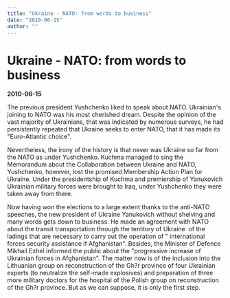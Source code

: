 ```yaml
---
title: "Ukraine - NATO: from words to business"
date: "2010-06-15"
author: ""
---
```


# Ukraine - NATO: from words to business

**2010-06-15** 

The previous president Yushchenko liked to speak about NATO. Ukrainian's joining to NATO was his most cherished dream. Despite the opinion of the vast majority of Ukrainians, that was indicated by numerous surveys, he had persistently repeated that Ukraine seeks to enter NATO, that it has made its "Euro-Atlantic choice".

Nevertheless, the irony of the history is that never was Ukraine so far from the NATO as under Yushchenko. Kuchma managed to sing the Memorandum about the Collaboration between Ukraine and NATO, Yushchenko, however, lost the promised Membership Action Plan for Ukraine. Under the presidentship of Kuchma and premiership of Yanukovich Ukrainian military forces were brought to Iraq, under Yushchenko they were taken away from there.

Now having won the elections to a large extent thanks to the anti-NATO speeches, the new president of Ukraine Yanukovich without shelving and many words gets down to business. He made an agreement with NATO about the transit transportation through the territory of Ukraine  of the ladings that are necessary to carry out the operation of " international forces security assistance if Afghanistan". Besides, the Minister of Defence Mikhail Ezhel informed the public about the "progressive increase of Ukrainian forces in Afghanistan". The matter now is of the inclusion into the Lithuanian group on reconstruction of the Gh?r province of four Ukrainian experts (to neutralize the self-made explosives) and preparation of three more military doctors for the hospital of the Polish group on reconstruction of the Gh?r province. But as we can suppose, it is only the first step.